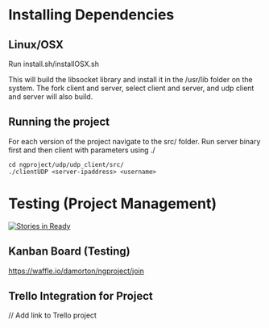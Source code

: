 # Installing Dependencies

## Linux/OSX

Run install.sh/installOSX.sh

This will build the libsocket library and install it in the /usr/lib folder on the system. The fork client and server, select client and server, and udp client and server will also build. 

## Running the project

For each version of the project navigate to the src/ folder. 
Run server binary first and then client with parameters using ./

```
cd ngproject/udp/udp_client/src/
./clientUDP <server-ipaddress> <username>
```


# Testing (Project Management)

[![Stories in Ready](https://badge.waffle.io/damorton/ngproject.png?label=ready&title=Ready)](https://waffle.io/damorton/ngproject)
## Kanban Board (Testing)
https://waffle.io/damorton/ngproject/join

## Trello Integration for Project
// Add link to Trello project
